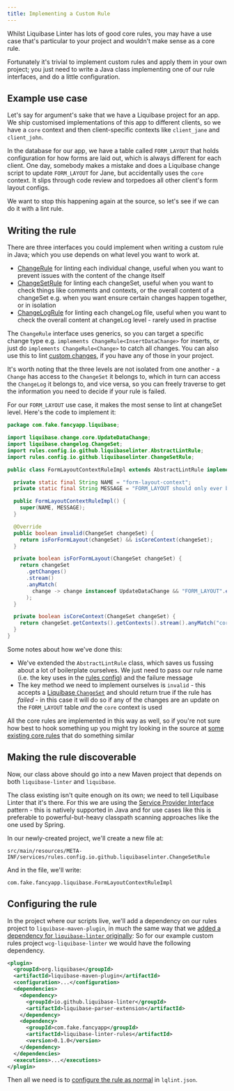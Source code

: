 ```yaml
---
title: Implementing a Custom Rule
---
```


Whilst Liquibase Linter has lots of good core rules, you may have a use case that's particular to your project and wouldn't make sense as a core rule.

Fortunately it's trivial to implement custom rules and apply them in your own project; you just need to write a Java class implementing one of our rule interfaces, and do a little configuration.

## Example use case

Let's say for argument's sake that we have a Liquibase project for an app. We ship customised implementations of this app to different clients, so we have a `core` context and then client-specific contexts like `client_jane` and `client_john`.

In the database for our app, we have a table called `FORM_LAYOUT` that holds configuration for how forms are laid out, which is always different for each client. One day, somebody makes a mistake and does a Liquibase change script to update `FORM_LAYOUT` for Jane, but accidentally uses the `core` context. It slips through code review and torpedoes all other client's form layout configs.

We want to stop this happening again at the source, so let's see if we can do it with a lint rule.

## Writing the rule

There are three interfaces you could implement when writing a custom rule in Java; which you use depends on what level you want to work at.

- [ChangeRule](https://github.com/liquibase-linter/liquibase-linter/blob/main/src/main/java/io/github/liquibaselinter/config/rules/ChangeRule.java) for linting each individual change, useful when you want to prevent issues with the content of the change itself
- [ChangeSetRule](https://github.com/liquibase-linter/liquibase-linter/blob/main/src/main/java/io/github/liquibaselinter/config/rules/ChangeSetRule.java) for linting each changeSet, useful when you want to check things like comments and contexts, or the overall content of a changeSet e.g. when you want ensure certain changes happen together, or in isolation
- [ChangeLogRule](https://github.com/liquibase-linter/liquibase-linter/blob/main/src/main/java/io/github/liquibaselinter/config/rules/ChangeLogRule.java) for linting each changeLog file, useful when you want to check the overall content at changeLog level - rarely used in practise

The `ChangeRule` interface uses generics, so you can target a specific change type e.g. `implements ChangeRule<InsertDataChange>` for inserts, or just do `implements ChangeRule<Change>` to catch all changes. You can also use this to lint [custom changes](http://www.liquibase.org/documentation/changes/custom_change.html), if you have any of those in your project.

It's worth noting that the three levels are not isolated from one another - a `Change` has access to the `ChangeSet` it belongs to, which in turn can access the `ChangeLog` it belongs to, and vice versa, so you can freely traverse to get the information you need to decide if your rule is failed.

For our `FORM_LAYOUT` use case, it makes the most sense to lint at changeSet level. Here's the code to implement it:

```java
package com.fake.fancyapp.liquibase;

import liquibase.change.core.UpdateDataChange;
import liquibase.changelog.ChangeSet;
import rules.config.io.github.liquibaselinter.AbstractLintRule;
import rules.config.io.github.liquibaselinter.ChangeSetRule;

public class FormLayoutContextRuleImpl extends AbstractLintRule implements ChangeSetRule {

  private static final String NAME = "form-layout-context";
  private static final String MESSAGE = "FORM_LAYOUT should only ever be updated in a client-specific context!";

  public FormLayoutContextRuleImpl() {
    super(NAME, MESSAGE);
  }

  @Override
  public boolean invalid(ChangeSet changeSet) {
    return isForFormLayout(changeSet) && isCoreContext(changeSet);
  }

  private boolean isForFormLayout(ChangeSet changeSet) {
    return changeSet
      .getChanges()
      .stream()
      .anyMatch(
        change -> change instanceof UpdateDataChange && "FORM_LAYOUT".equals(((UpdateDataChange) change).getTableName())
      );
  }

  private boolean isCoreContext(ChangeSet changeSet) {
    return changeSet.getContexts().getContexts().stream().anyMatch("core"::equals);
  }
}

```

Some notes about how we've done this:

- We've extended the `AbstractLintRule` class, which saves us fussing about a lot of boilerplate ourselves. We just need to pass our rule name (i.e. the key uses in the [rules config](rules/index.md)) and the failure message
- The key method we need to implement ourselves is `invalid` - this accepts a [Liquibase `ChangeSet`](https://github.com/liquibase/liquibase/blob/main/liquibase-core/src/main/java/liquibase/changelog/ChangeSet.java) and should return true if the rule has _failed_ - in this case it will do so if any of the changes are an update on the `FORM_LAYOUT` table _and_ the `core` context is used

All the core rules are implemented in this way as well, so if you're not sure how best to hook something up you might try looking in the source at [some existing core rules](https://github.com/liquibase-linter/liquibase-linter/tree/main/src/main/java/io/github/liquibaselinter/config/rules/core) that do something similar

## Making the rule discoverable

Now, our class above should go into a new Maven project that depends on both `liquibase-linter` and `liquibase`.

The class existing isn't quite enough on its own; we need to tell Liquibase Linter that it's there. For this we are using the [Service Provider Interface](https://docs.oracle.com/javase/tutorial/sound/SPI-intro.html) pattern - this is natively supported in Java and for use cases like this is preferable to powerful-but-heavy classpath scanning approaches like the one used by Spring.

In our newly-created project, we'll create a new file at:

`src/main/resources/META-INF/services/rules.config.io.github.liquibaselinter.ChangeSetRule`

And in the file, we'll write:

`com.fake.fancyapp.liquibase.FormLayoutContextRuleImpl`

## Configuring the rule

In the project where our scripts live, we'll add a dependency on our rules project to `liquibase-maven-plugin`, in much the same way that we [added a dependency for `liquibase-linter` originally](configure.md):
So for our example custom rules project `wcg-liquibase-linter` we would have the following dependency.

```xml
<plugin>
  <groupId>org.liquibase</groupId>
  <artifactId>liquibase-maven-plugin</artifactId>
  <configuration>...</configuration>
  <dependencies>
    <dependency>
      <groupId>io.github.liquibase-linter</groupId>
      <artifactId>liquibase-parser-extension</artifactId>
    </dependency>
    <dependency>
      <groupId>com.fake.fancyapp</groupId>
      <artifactId>liquibase-linter-rules</artifactId>
      <version>0.1.0</version>
    </dependency>
  </dependencies>
  <executions>...</executions>
</plugin>
```

Then all we need is to [configure the rule as normal](rules/index.md) in `lqlint.json`.
